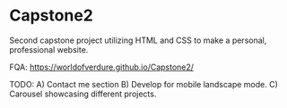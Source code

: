 # Capstone2
Second capstone project utilizing HTML and CSS to make a personal, professional website.

FQA:
https://worldofverdure.github.io/Capstone2/

TODO:
A) Contact me section
B) Develop for mobile landscape mode.
C) Carousel showcasing different projects.
